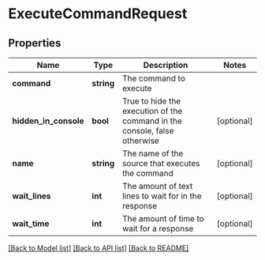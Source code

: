 # ExecuteCommandRequest

## Properties
Name | Type | Description | Notes
------------ | ------------- | ------------- | -------------
**command** | **string** | The command to execute | 
**hidden_in_console** | **bool** | True to hide the execution of the command in the console, false otherwise | [optional] 
**name** | **string** | The name of the source that executes the command | [optional] 
**wait_lines** | **int** | The amount of text lines to wait for in the response | [optional] 
**wait_time** | **int** | The amount of time to wait for a response | [optional] 

[[Back to Model list]](../README.md#documentation-for-models) [[Back to API list]](../README.md#documentation-for-api-endpoints) [[Back to README]](../README.md)



